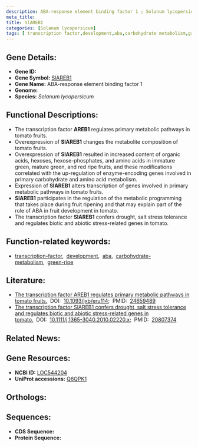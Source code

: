```yaml
---
description: ABA-response element binding factor 1 ; Solanum lycopersicum
meta_title:
title: SlAREB1
categories: [Solanum lycopersicum]
tags: [ transcription factor,development,aba,carbohydrate metabolism,green ripe ]
---
```


## Gene Details:
- **Gene ID:** []()
- **Gene Symbol:** <u>SlAREB1</u>
- **Gene Name:** ABA-response element binding factor 1
- **Genome:** []()
- **Species:** *Solanum lycopersicum*

## Functional Descriptions:
   - The transcription factor **AREB1** regulates primary metabolic pathways in tomato fruits.
   - Overexpression of **SlAREB1** changes the metabolite composition of tomato fruits.
   - Overexpression of **SlAREB1** resulted in increased content of organic acids, hexoses, hexose-phosphates, and amino acids in immature green, mature green, and red ripe fruits, and these modifications correlated with the up-regulation of enzyme-encoding genes involved in primary carbohydrate and amino acid metabolism.
   - Expression of **SlAREB1** alters transcription of genes involved in primary metabolic pathways in tomato fruits.
   - **SlAREB1** participates in the regulation of the metabolic programming that takes place during fruit ripening and that may explain part of the role of ABA in fruit development in tomato.
   - The transcription factor **SlAREB1** confers drought, salt stress tolerance and regulates biotic and abiotic stress-related genes in tomato.

## Function-related keywords:
   - [transcription-factor](/tags/transcription-factor/),&nbsp;&nbsp;[development](/tags/development/),&nbsp;&nbsp;[aba](/tags/aba/),&nbsp;&nbsp;[carbohydrate-metabolism](/tags/carbohydrate-metabolism/),&nbsp;&nbsp;[green-ripe](/tags/green-ripe/)

## Literature:
   - [The transcription factor AREB1 regulates primary metabolic pathways in tomato fruits.](https://doi.org/10.1093/jxb/eru114)&nbsp;&nbsp;DOI:&nbsp;&nbsp;[10.1093/jxb/eru114](https://doi.org/10.1093/jxb/eru114);&nbsp;&nbsp;PMID:&nbsp;&nbsp;[24659489](https://pubmed.ncbi.nlm.nih.gov/24659489/)
   - [The transcription factor SlAREB1 confers drought, salt stress tolerance and regulates biotic and abiotic stress-related genes in tomato.](https://doi.org/10.1111/j.1365-3040.2010.02220.x)&nbsp;&nbsp;DOI:&nbsp;&nbsp;[10.1111/j.1365-3040.2010.02220.x](https://doi.org/10.1111/j.1365-3040.2010.02220.x);&nbsp;&nbsp;PMID:&nbsp;&nbsp;[20807374](https://pubmed.ncbi.nlm.nih.gov/20807374/)

## Related News:

## Gene Resources:
- **NCBI ID:**  [LOC544204](https://www.ncbi.nlm.nih.gov/gene/?term=LOC544204)
- **UniProt accessions:**  [Q6QPK1](https://www.uniprot.org/uniprotkb/Q6QPK1/entry)

## Orthologs:

## Sequences:
- **CDS Sequence:**
- **Protein Sequence:**
